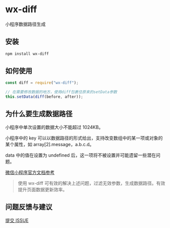 # wx-diff

小程序数据路径生成

## 安装

```bash
npm install wx-diff
```

## 如何使用

```javascript
const diff = require("wx-diff");

// 在需要修改数据的地方，使用diff包裹住原来的setData参数
this.setData(diff(before, after));
```

## 为什么要生成数据路径

小程序中单次设置的数据大小不能超过 1024KB。

小程序中的 key 可以以数据路径的形式给出，支持改变数组中的某一项或对象的某个属性，如 array[2].message，a.b.c.d。

data 中的值在设置为 undefined 后，这一项将不被设置并可能遗留一些潜在问题。

[微信小程序官方文档参考](https://developers.weixin.qq.com/miniprogram/dev/reference/api/Page.html#Page-prototype-setData-Object-data-Function-callback)

> 使用 wx-diff 可有效的解决上述问题，过滤无效参数，生成数据路径。有效提升页面数据更新效率。

## 问题反馈与建议

[提交 ISSUE](https://github.com/jazzg62/wx-diff/issues/new)
